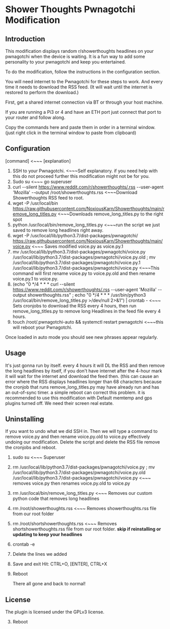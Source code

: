 # Shower Thoughts Pwnagotchi Modification

## Introduction

This modification displays random r/showerthoughts headlines on your pwnagotchi when the device is waiting. It is a fun way to add some personality to your pwnagotchi and keep you entertained.

To do the modification, follow the instructions in the configuration section. 

You will need internet to the Pwnagotchi for these steps to work. And every time it needs to download the RSS feed. (It will wait until the internet is restored to perform the download.)

First, get a shared internet connection via BT or through your host machine. 

If you are running a Pi3 or 4 and have an ETH port just connect that port to your router and follow along. 

Copy the commands here and paste them in order in a terminal window. (just right click in the terminal window to paste from clipboard)

## Configuration

[command] <~~~ [explanation]

1. SSH to your Pwnagotchi. <~~~Self explanatory. if you need help with this do not proceed further this modification might not be for you.
2. Sudo su <~~~ go superuser
3. curl --silent https://www.reddit.com/r/showerthoughts/.rss --user-agent 'Mozilla' --output /root/showerthoughts.rss <~~~Download Showerthoughts RSS feed to root.
4. wget -P /usr/local/bin https://raw.githubusercontent.com/NoxiousKarn/Showerthoughts/main/remove_long_titles.py <~~~Downloads remove_long_titles.py to the right spot
5. python /usr/local/bin/remove_long_titles.py <~~~run the script we just saved to remove long headlines right away.
6. wget -P /usr/local/lib/python3.7/dist-packages/pwnagotchi/ https://raw.githubusercontent.com/NoxiousKarn/Showerthoughts/main/voice.py <~~~ Saves modified voice.py as voice.py.1
7. mv /usr/local/lib/python3.7/dist-packages/pwnagotchi/voice.py /usr/local/lib/python3.7/dist-packages/pwnagotchi/voice.py.old ; mv /usr/local/lib/python3.7/dist-packages/pwnagotchi/voice.py.1 /usr/local/lib/python3.7/dist-packages/pwnagotchi/voice.py <~~~This command will first rename voice.py to voice.py.old and then rename voice.py.1 to voice.py.
8. (echo "0 */4 * * * curl --silent https://www.reddit.com/r/showerthoughts/.rss --user-agent 'Mozilla' --output showerthoughts.rss" ; echo "0 */4 * * * /usr/bin/python3 /usr/local/bin/remove_long_titles.py >/dev/null 2>&1") | crontab -
 <~~~ Sets cronjobs to download the RSS every 4 hours, then run remove_long_titles.py to remove long Headlines in the feed file every 4 hours.
9. touch /root/.pwnagotchi-auto && systemctl restart pwnagotchi <~~~this will reboot your Pwnagotchi.

Once loaded in auto mode you should see new phrases appear regularly.

## Usage
It's just gonna run by itself. every 4 hours it will DL the RSS and then remove the long headlines by itself, if you don't have internet after the 4-hour mark it will wait for the internet and download the feed then. 
(this can cause an error where the RSS displays headlines longer than 68 characters because the cronjob that runs remove_long_titles.py may have already run and has an out-of-sync timer. a simple reboot can correct this problem.
it is recommended to use this modification with Default memtemp and gps plugins turned off. We need their screen real estate. 

## Uninstalling
If you want to undo what we did SSH in.
Then we will type a command to remove voice.py and then rename voice.py.old to voice.py effectively undoing our modification. Delete the script and delete the RSS file remove the cronjobs and reboot.
1. sudo su <~~~ Superuser
2.  rm /usr/local/lib/python3.7/dist-packages/pwnagotchi/voice.py ; mv /usr/local/lib/python3.7/dist-packages/pwnagotchi/voice.py.old /usr/local/lib/python3.7/dist-packages/pwnagotchi/voice.py <~~~ removes voice.py then renames voice.py.old to voice.py
3. rm /usr/local/bin/remove_long_titles.py <~~~ Removes our custom python code that removes long headlines
4. rm /root/showerthoughts.rss <~~~ Removes showerthoughts.rss file from our root folder
5. rm /root/shortshowerthoughts.rss <~~~ Removes shortshowerthoughts.rss file from our root folder. **skip if reinstalling or updating to keep your headlines**
6. crontab -e
7. Delete the lines we added
8. Save and exit Hit: CTRL+O, [ENTER], CTRL+X 
9. Reboot

   There all gone and back to normal!

## License
The plugin is licensed under the GPLv3 license.

3. Reboot
